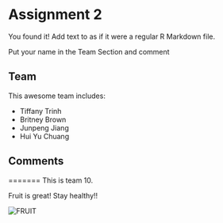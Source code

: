 # Assignment 2

You found it!  Add text to as if it were a regular R Markdown file.

Put your name in the Team Section and comment

## Team
This awesome team includes:
- Tiffany Trinh
- Britney Brown
- Junpeng Jiang
- Hui Yu Chuang

## Comments
=======
This is team 10.

Fruit is great! Stay healthy!!

![FRUIT](https://www.irishtimes.com/polopoly_fs/1.3923226.1560339148!/image/image.jpg_gen/derivatives/box_620_330/image.jpg)

